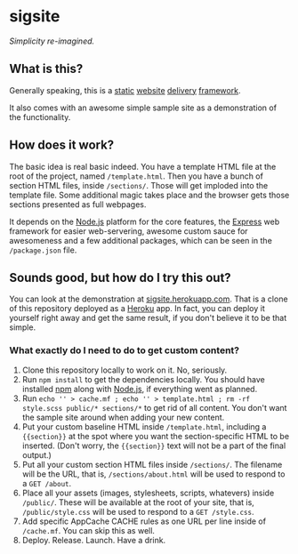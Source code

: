 # sigsite

*Simplicity re-imagined.*

## What is this?

Generally speaking, this is a [static](https://en.wiktionary.org/wiki/static "Unchanging; that cannot or does not change.") [website](https://en.wiktionary.org/wiki/website "Alternative spelling of web site") [delivery](https://en.wiktionary.org/wiki/delivery "The act of conveying something.") [framework](https://en.wiktionary.org/wiki/framework "(figuratively, especially in, computing) A basic conceptual structure.").

It also comes with an awesome simple sample site as a demonstration of the functionality.

## How does it work?

The basic idea is real basic indeed. You have a template HTML file at the root of the project, named `/template.html`. Then you have a bunch of section HTML files, inside `/sections/`. Those will get imploded into the template file. Some additional magic takes place and the browser gets those sections presented as full webpages.

It depends on the [Node.js](https://nodejs.org/) platform for the core features, the [Express](http://expressjs.com/) web framework for easier web-servering, awesome custom sauce for awesomeness and a few additional packages, which can be seen in the `/package.json` file.

## Sounds good, but how do I try this out?

You can look at the demonstration at [sigsite.herokuapp.com](https://sigsite.herokuapp.com/). That is a clone of this repository deployed as a [Heroku](https://www.heroku.com/) app. In fact, you can deploy it yourself right away and get the same result, if you don't believe it to be that simple.

### What exactly do I need to do to get custom content?

1. Clone this repository locally to work on it. No, seriously.
2. Run `npm install` to get the dependencies locally. You should have installed [npm](https://www.npmjs.com/) along with [Node.js](https://nodejs.org/), if everything went as planned.
3. Run `echo '' > cache.mf ; echo '' > template.html ; rm -rf style.scss public/* sections/*` to get rid of all content. You don't want the sample site around when adding your new content.
4. Put your custom baseline HTML inside `/template.html`, including a `{{section}}` at the spot where you want the section-specific HTML to be inserted. (Don't worry, the `{{section}}` text will not be a part of the final output.)
5. Put all your custom section HTML files inside `/sections/`. The filename will be the URL, that is, `/sections/about.html` will be used to respond to a `GET /about`.
6. Place all your assets (images, stylesheets, scripts, whatevers) inside `/public/`. These will be available at the root of your site, that is, `/public/style.css` will be used to respond to a `GET /style.css`.
7. Add specific AppCache CACHE rules as one URL per line inside of `/cache.mf`. You can skip this as well.
8. Deploy. Release. Launch. Have a drink.
